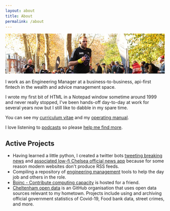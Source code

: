```yaml
---
layout: about
title: About
permalink: /about
--- 
```


![banner photo of Mat running in London](/images/gh-header-image-cropped.jpg)

I work as an Engineering Manager at a business-to-business, api-first fintech in the wealth and advice management space. 

I wrote my first bit of HTML in a Notepad window sometime around 1999 and never really stopped, I've been hands-off day-to-day at work for several years now but I still like to dabble in my spare time.

You can see my [curriculum vitae](/cv) and my [operating manual](/manual). 


I love listening to [podcasts](/podcasts) so please [help me find more](https://github.com/MatBenfield/TheChels.uk/issues/new?assignees=MatBenfield&labels=podcast&template=podcast.md).

## Active Projects

* Having learned a little python, I created a twitter bots [tweeting breaking news](https://github.com/TheChelsOrg/bot_tocfcws_news) and [associated low-fi Chelsea official news app](https://app.thechels.uk) because for some reason modern websites don't produce RSS feeds.
*  Compiling a repository of [engineering management](https://github.com/MatBenfield/engineering-management) tools to help the day job and others in the role.
* [Boinc - Contribute computing capacity](https://boinc.thechels.uk) is hosted for a friend.
* [Cheltenham open data](https://cheltenham-open-data.github.io) is an GitHub organisation that uses open data sources relevant to my hometown. Projects include using and archiving official government statistics of Covid-19, Food bank data, street crimes, and more.
